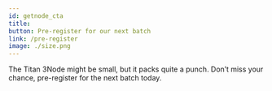 ```yaml
---
id: getnode_cta
title:
button: Pre-register for our next batch 
link: /pre-register
image: ./size.png
---
```


The Titan 3Node might be small, but it packs quite a punch. Don’t miss your chance, pre-register for the next batch today.
